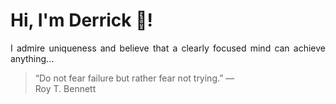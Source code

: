 # Hi, I'm Derrick 👋!
<p align="justify">I admire uniqueness and believe that a clearly focused mind can achieve anything...</p> 
<!-- #quote-start -->
<blockquote>&ldquo;Do not fear failure but rather fear not trying.&rdquo; &mdash; <footer>Roy T. Bennett</footer></blockquote>
<!-- #quote-end -->
